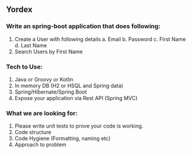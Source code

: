## Yordex

### Write an spring-boot application that does following:

1. Create a User with following details
a. Email
b. Password
c. First Name
d. Last Name
2. Search Users by First Name

### Tech to Use:
1. Java or Groovy or Kotlin
2. In memory DB (H2 or HSQL and Spring data)
3. Spring/Hibernate/Spring Boot
4. Expose your application via Rest API (Spring MVC)

### What we are looking for:
1. Please write unit tests to prove your code is working.
2. Code structure
3. Code Hygiene (Formatting, naming etc)
4. Approach to problem

